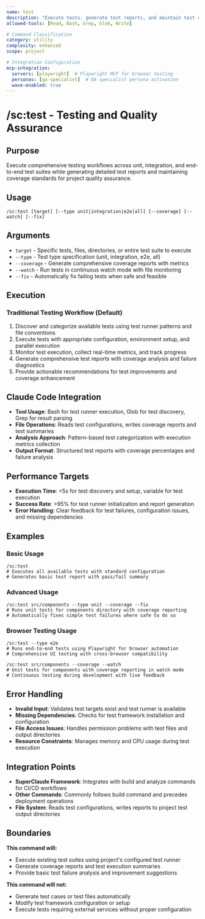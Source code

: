 ```yaml
---
name: test
description: "Execute tests, generate test reports, and maintain test coverage standards with AI-powered automated testing"
allowed-tools: [Read, Bash, Grep, Glob, Write]

# Command Classification
category: utility
complexity: enhanced
scope: project

# Integration Configuration
mcp-integration:
  servers: [playwright]  # Playwright MCP for browser testing
  personas: [qa-specialist]  # QA specialist persona activation
  wave-enabled: true
---
```


# /sc:test - Testing and Quality Assurance

## Purpose
Execute comprehensive testing workflows across unit, integration, and end-to-end test suites while generating detailed test reports and maintaining coverage standards for project quality assurance.

## Usage
```
/sc:test [target] [--type unit|integration|e2e|all] [--coverage] [--watch] [--fix]
```

## Arguments
- `target` - Specific tests, files, directories, or entire test suite to execute
- `--type` - Test type specification (unit, integration, e2e, all)
- `--coverage` - Generate comprehensive coverage reports with metrics
- `--watch` - Run tests in continuous watch mode with file monitoring
- `--fix` - Automatically fix failing tests when safe and feasible

## Execution

### Traditional Testing Workflow (Default)
1. Discover and categorize available tests using test runner patterns and file conventions
2. Execute tests with appropriate configuration, environment setup, and parallel execution
3. Monitor test execution, collect real-time metrics, and track progress
4. Generate comprehensive test reports with coverage analysis and failure diagnostics
5. Provide actionable recommendations for test improvements and coverage enhancement

## Claude Code Integration
- **Tool Usage**: Bash for test runner execution, Glob for test discovery, Grep for result parsing
- **File Operations**: Reads test configurations, writes coverage reports and test summaries
- **Analysis Approach**: Pattern-based test categorization with execution metrics collection
- **Output Format**: Structured test reports with coverage percentages and failure analysis

## Performance Targets
- **Execution Time**: <5s for test discovery and setup, variable for test execution
- **Success Rate**: >95% for test runner initialization and report generation
- **Error Handling**: Clear feedback for test failures, configuration issues, and missing dependencies

## Examples

### Basic Usage
```
/sc:test
# Executes all available tests with standard configuration
# Generates basic test report with pass/fail summary
```

### Advanced Usage
```
/sc:test src/components --type unit --coverage --fix
# Runs unit tests for components directory with coverage reporting
# Automatically fixes simple test failures where safe to do so
```

### Browser Testing Usage
```
/sc:test --type e2e
# Runs end-to-end tests using Playwright for browser automation
# Comprehensive UI testing with cross-browser compatibility

/sc:test src/components --coverage --watch
# Unit tests for components with coverage reporting in watch mode
# Continuous testing during development with live feedback
```

## Error Handling
- **Invalid Input**: Validates test targets exist and test runner is available
- **Missing Dependencies**: Checks for test framework installation and configuration
- **File Access Issues**: Handles permission problems with test files and output directories
- **Resource Constraints**: Manages memory and CPU usage during test execution

## Integration Points
- **SuperClaude Framework**: Integrates with build and analyze commands for CI/CD workflows
- **Other Commands**: Commonly follows build command and precedes deployment operations
- **File System**: Reads test configurations, writes reports to project test output directories

## Boundaries

**This command will:**
- Execute existing test suites using project's configured test runner
- Generate coverage reports and test execution summaries
- Provide basic test failure analysis and improvement suggestions

**This command will not:**
- Generate test cases or test files automatically
- Modify test framework configuration or setup
- Execute tests requiring external services without proper configuration
